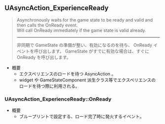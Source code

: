 ## UAsyncAction_ExperienceReady

> Asynchronously waits for the game state to be ready and valid and then calls the OnReady event.  
> Will call OnReady immediately if the game state is valid already.
> 
> ----
> 非同期で GameState の準備が整い、有効になるのを待ち、 OnReady イベントを呼び出します。 
> GameState がすでに有効な場合は、すぐに OnReady を呼び出します。

* 概要
	* エクスペリエンスのロードを待つ AsyncAction 。
	* widget や GameStateComponent 派生クラス等でエクスペリエンスのロードを待つ際に利用される。

### UAsyncAction_ExperienceReady::OnReady

* 概要
	* ブループリントで設定する、ロード完了時に発火するイベント。




<!--- ページ内のリンク --->

<!--- 自前の画像へのリンク --->

<!--- generated --->

